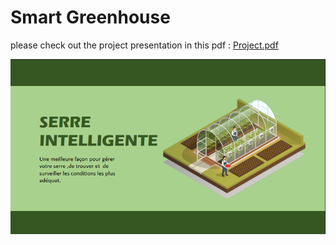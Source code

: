 # Smart Greenhouse 

please check out the project presentation in this pdf : [Project.pdf](https://github.com/Ayyoub-ESSADEQ/Projet-de-prise-en-main/files/12100798/Projets.de.prise.en.main.nouveau.pdf)

![Introduction](https://github.com/Ayyoub-ESSADEQ/Serre-Intelligente/blob/main/ressource/Capture%20d%E2%80%99%C3%A9cran%202023-10-01%20003636.png?raw=true)
